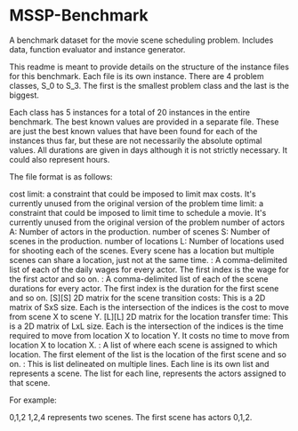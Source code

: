 # MSSP-Benchmark
A benchmark dataset for the movie scene scheduling problem. Includes data, function evaluator and instance generator.

This readme is meant to provide details on the structure of the instance files for this benchmark. Each file is its own instance. There are 4 problem classes, S_0 to S_3. The first is the smallest problem class and the last is the biggest.

Each class has 5 instances for a total of 20 instances in the entire benchmark. The best known values are provided in a separate file. These are just the best known values that have been found for each of the instances thus far, but these are not necessarily the absolute optimal values. All durations are given in days although it is not strictly necessary. It could also represent hours.

The file format is as follows:

cost limit: a constraint that could be imposed to limit max costs. It's currently unused from the original version of the problem
time limit: a constraint that could be imposed to limit time to schedule a movie. It's currently unused from the original version of the problem
number of actors A: Number of actors in the production.
number of scenes S: Number of scenes in the production.
number of locations L: Number of locations used for shooting each of the scenes. Every scene has a location but multiple scenes can share a location, just not at the same time.
<List of daily wages for each actor>: A comma-delimited list of each of the daily wages for every actor. The first index is the wage for the first actor and so on.
<List of scene durations in days for each scene>: A comma-delimited list of each of the scene durations for every actor. The first index is the duration for the first scene and so on.
[S][S] 2D matrix for the scene transition costs: This is a 2D matrix of SxS size. Each is the intersection of the indices is the cost to move from scene X to scene Y.
[L][L] 2D matrix for the location transfer time: This is a 2D matrix of LxL size. Each is the intersection of the indices is the time required to move from location X to location Y. It costs no time to move from location X to location X.
<List of Scene Location Assignments>: A list of where each scene is assigned to which location. The first element of the list is the location of the first scene and so on.
<List of Actor Scene Assignments>: This is list delineated on multiple lines. Each line is its own list and represents a scene. The list for each line, represents the actors assigned to that scene. 

For example:

0,1,2
1,2,4
represents two scenes. The first scene has actors 0,1,2.


